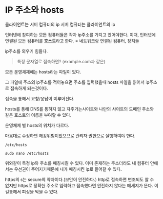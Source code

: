 # IP 주소와 hosts



클라이언트는 서버 컴퓨터의 ip
서버 컴퓨터는 클라이언트의 ip

인터넷에 참여하는 모든 컴퓨터들은 각자 ip주소를 가지고 있어야한다.
이때, 인터넷에 연결된 모든 컴퓨터를 **호스트**라고 한다.
= 네트워크랑 연결된 컴퓨터, 장치들

ip주소를 외우기 힘들다.

> 특정 문자열로 접속하면? (example.com과 같은)

모든 운영체제에는 hosts라는 파일이 있다.

그 파일에 주소의 ip주소를 적어놓으면 주소를 입력했을때 hosts 파일을 읽어서
ip주소로 접속하게 되는것이다.

접속을 통해서 요청/응답이 이루어진다. 

hosts를 통해 DNS를 통하지 않고 자주가는사이트와 나만의 사이트의 도메인 주소와 같은 
호스트의 이름을 부여할 수 있다.



운영체제 별 hosts의 위치가 다르다.

마음대로 수정하면 해킹위험이있으므로 관리자 권한으로 실행하여야 한다.

`/etc/hosts`

`sudo nano /etc/hosts`

위와같이 특정 ip와 주소를 매칭시킬 수 있다.
이미 존재하는 주소더라도 내 컴퓨터 안에서는 우선권이 주어지기때문에
내가 매칭시킨 ip로 들어갈 수 있다.

https의 s는 secure의 약자이다.(보안이 안전하다.)
http로 접속하면 변조되도 알 수 없지만 
https로 정확한 주소로 입력하고 접속했다면 안전하지 않다는 메세지가 뜬다.
이걸통해서 피싱을 막을 수 있다.

